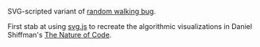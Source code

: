 SVG-scripted variant of [random walking bug](http://natureofcode.com/book/introduction/#i1-random-walks).

First stab at using [svg.js](https://github.com/otm/svg.math.js) to recreate
the algorithmic visualizations in Daniel Shiffman's [The Nature of Code](http://natureofcode.com).
